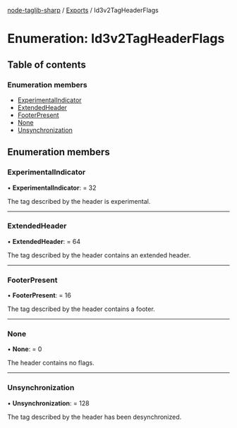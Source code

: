 [node-taglib-sharp](../README.md) / [Exports](../modules.md) / Id3v2TagHeaderFlags

# Enumeration: Id3v2TagHeaderFlags

## Table of contents

### Enumeration members

- [ExperimentalIndicator](id3v2tagheaderflags.md#experimentalindicator)
- [ExtendedHeader](id3v2tagheaderflags.md#extendedheader)
- [FooterPresent](id3v2tagheaderflags.md#footerpresent)
- [None](id3v2tagheaderflags.md#none)
- [Unsynchronization](id3v2tagheaderflags.md#unsynchronization)

## Enumeration members

### ExperimentalIndicator

• **ExperimentalIndicator**: = 32

The tag described by the header is experimental.

___

### ExtendedHeader

• **ExtendedHeader**: = 64

The tag described by the header contains an extended header.

___

### FooterPresent

• **FooterPresent**: = 16

The tag described by the header contains a footer.

___

### None

• **None**: = 0

The header contains no flags.

___

### Unsynchronization

• **Unsynchronization**: = 128

The tag described by the header has been desynchronized.
